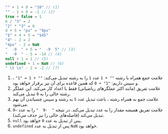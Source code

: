 
```js no-beautify
"" + 1 + 0 = "10" // (1)
"" - 1 + 0 = -1 // (2)
true + false = 1
6 / "3" = 2
"2" * "3" = 6
4 + 5 + "px" = "9px"
"$" + 4 + 5 = "$45"
"4" - 2 = 2
"4px" - 2 = NaN
"  -9  " + 5 = "  -9  5" // (3)
"  -9  " - 5 = -14 // (4)
null + 1 = 1 // (5)
undefined + 1 = NaN // (6)
" \t \n" - 2 = -2 // (7)
```
1. علامت جمع همراه با رشته `"" + 1` عدد `1` را به رشته تبدیل می‌کند: `"" + 1 = "1"` ، و سپس داریم: `"1" + 0` که همین قاعده برای آن نیز برقرار خواهد بود.
2. علامت تفریق (مانند اکثر عملگرهای ریاضیاتی) فقط با اعداد کار می‌کند. این عملگر رشته خالی را به `0` تبدیل می‌کند.
3. علامت جمع به همراه رشته ، باعث تبدیل عدد `5` به رشته و سپس چسباندن آن بهم می‌شود.
4. علامت تفریق همیشه مقدار را به عدد تبدیل می‌کند. در نتیجه `"  -9  "` را به عدد `–9` تبدیل می‌کند (فاصله‌های خالی را نیز حذف می‌کند).
5. `null` پس از تبدیل به عدد `0` خواهد بود.
6. `undefined` پس از تبدیل به عدد `NaN` خواهد بود.
